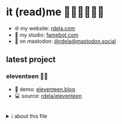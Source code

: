 # it (read)me 🏴‍☠️🏳️‍🌈🏳️‍⚧️

- 🌐 my website: [rdela.com](https://rdela.com)
- 🤖 my studio: [famebot.com](https://famebot.com)
- 🐘 on mastodon: [@rdela@mastodon.social](https://mastodon.social/@rdela)

## latest project

### eleventeen 🌈📓

- 👾 demo: [eleventeen.blog](https://eleventeen.blog) 
- 💻 source: [rdela/eleventeen](https://github.com/rdela/eleventeen)

<br />

<details>
	<summary>ℹ️ about this file</summary>
	<br />
	<strong><a href="https://github.com/rdela/rdela">rdela/rdela</a></strong> is a ✨ <em>special</em> ✨ repository because its <code>README.md</code> (this file) appears on <a href="https://github.com/rdela">@rdela</a>. Find out how to <a href="https://docs.github.com/en/account-and-profile/setting-up-and-managing-your-github-profile/customizing-your-profile/managing-your-profile-readme">make your own</a>.
</details>
